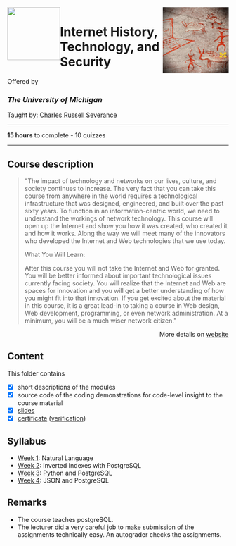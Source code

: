 <a href="https://www.coursera.org/learn/internet-history">
  <img src="/img/Internet_History,_Technology,_and_Security_logo.png" width="150" align="right">
</a>

<img src="https://brand.umich.edu/assets/brand/style-guide/logo-guidelines/U-M_Logo-Hex.png" width="120" height="120" align="left">

# Internet History, Technology, and Security

Offered by 
### *The University of Michigan*

Taught by: [Charles Russell Severance](https://www.coursera.org/instructor/drchuck)

---

**15 hours** to complete - 10 quizzes

---

## Course description

>"The impact of technology and networks on our lives, culture, and society continues to increase. The very fact that you can take this course from anywhere in the world requires a technological infrastructure that was designed, engineered, and built over the past sixty years. To function in an information-centric world, we need to understand the workings of network technology. This course will open up the Internet and show you how it was created, who created it and how it works. Along the way we will meet many of the innovators who developed the Internet and Web technologies that we use today.
>
>What You Will Learn:
>
>After this course you will not take the Internet and Web for granted. You will be better informed about important technological issues currently facing society. You will realize that the Internet and Web are spaces for innovation and you will get a better understanding of how you might fit into that innovation. If you get excited about the material in this course, it is a great lead-in to taking a course in Web design, Web development, programming, or even network administration. At a minimum, you will be a much wiser network citizen." 

<p align="right">More details on <a href="https://www.coursera.org/learn/internet-history">website</a></p>

## Content
This folder contains 
- [x] short descriptions of the modules 
- [x] source code of the coding demonstrations for code-level insight to the course material
- [x] [slides](./Slides) 
- [x] [certificate](./Coursera_Certificate_JSON_and_Natural_Language_Processing_in_PostgreSQL.pdf) ([verification](https://coursera.org/verify/UQELMLRJRCMH))

## Syllabus
- [Week 1](./Week%201): Natural Language
- [Week 2](./Week%202): Inverted Indexes with PostgreSQL
- [Week 3](./Week%203): Python and PostgreSQL
- [Week 4](./Week%204): JSON and PostgreSQL

## Remarks
- The course teaches postgreSQL.
- The lecturer did a very careful job to make submission of the assignments technically easy. An autograder checks the assignments. 
